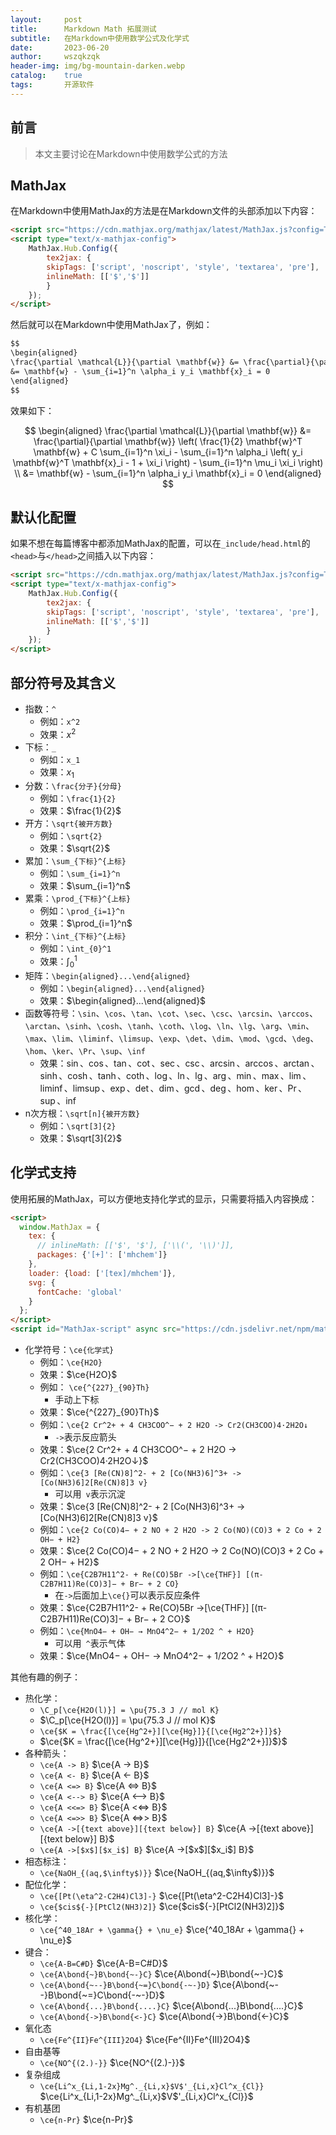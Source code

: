 ```yaml
---
layout:     post
title:      Markdown Math 拓展测试
subtitle:   在Markdown中使用数学公式及化学式
date:       2023-06-20
author:     wszqkzqk
header-img: img/bg-mountain-darken.webp
catalog:    true
tags:       开源软件
---
```


## 前言

> 本文主要讨论在Markdown中使用数学公式的方法

## MathJax

在Markdown中使用MathJax的方法是在Markdown文件的头部添加以下内容：

```markdown
<script src="https://cdn.mathjax.org/mathjax/latest/MathJax.js?config=TeX-AMS-MML_HTMLorMML" type="text/javascript"></script>
<script type="text/x-mathjax-config">
    MathJax.Hub.Config({
        tex2jax: {
        skipTags: ['script', 'noscript', 'style', 'textarea', 'pre'],
        inlineMath: [['$','$']]
        }
    });
</script>
```

然后就可以在Markdown中使用MathJax了，例如：

```markdown
$$
\begin{aligned}
\frac{\partial \mathcal{L}}{\partial \mathbf{w}} &= \frac{\partial}{\partial \mathbf{w}} \left( \frac{1}{2} \mathbf{w}^T \mathbf{w} + C \sum_{i=1}^n \xi_i - \sum_{i=1}^n \alpha_i \left( y_i \mathbf{w}^T \mathbf{x}_i - 1 + \xi_i \right) - \sum_{i=1}^n \mu_i \xi_i \right) \\
&= \mathbf{w} - \sum_{i=1}^n \alpha_i y_i \mathbf{x}_i = 0
\end{aligned}
$$
```

效果如下：

$$
\begin{aligned}
\frac{\partial \mathcal{L}}{\partial \mathbf{w}} &= \frac{\partial}{\partial \mathbf{w}} \left( \frac{1}{2} \mathbf{w}^T \mathbf{w} + C \sum_{i=1}^n \xi_i - \sum_{i=1}^n \alpha_i \left( y_i \mathbf{w}^T \mathbf{x}_i - 1 + \xi_i \right) - \sum_{i=1}^n \mu_i \xi_i \right) \\
&= \mathbf{w} - \sum_{i=1}^n \alpha_i y_i \mathbf{x}_i = 0
\end{aligned}
$$

## 默认化配置

如果不想在每篇博客中都添加MathJax的配置，可以在`_include/head.html`的`<head>`与`</head>`之间插入以下内容：

```html
<script src="https://cdn.mathjax.org/mathjax/latest/MathJax.js?config=TeX-AMS-MML_HTMLorMML" type="text/javascript"></script>
<script type="text/x-mathjax-config">
    MathJax.Hub.Config({
        tex2jax: {
        skipTags: ['script', 'noscript', 'style', 'textarea', 'pre'],
        inlineMath: [['$','$']]
        }
    });
</script>
```

## 部分符号及其含义

* 指数：`^`
  * 例如：`x^2`
  * 效果：$x^2$
* 下标：`_`
  * 例如：`x_1`
  * 效果：$x_1$
* 分数：`\frac{分子}{分母}`
  * 例如：`\frac{1}{2}`
  * 效果：$\frac{1}{2}$
* 开方：`\sqrt{被开方数}`
  * 例如：`\sqrt{2}`
  * 效果：$\sqrt{2}$
* 累加：`\sum_{下标}^{上标}`
  * 例如：`\sum_{i=1}^n`
  * 效果：$\sum_{i=1}^n$
* 累乘：`\prod_{下标}^{上标}`
  * 例如：`\prod_{i=1}^n`
  * 效果：$\prod_{i=1}^n$
* 积分：`\int_{下标}^{上标}`
  * 例如：`\int_{0}^1`
  * 效果：$\int_{0}^1$
* 矩阵：`\begin{aligned}...\end{aligned}`
  * 例如：`\begin{aligned}...\end{aligned}`
  * 效果：$\begin{aligned}...\end{aligned}$
* 函数等符号：`\sin`、`\cos`、`\tan`、`\cot`、`\sec`、`\csc`、`\arcsin`、`\arccos`、`\arctan`、`\sinh`、`\cosh`、`\tanh`、`\coth`、`\log`、`\ln`、`\lg`、`\arg`、`\min`、`\max`、`\lim`、`\liminf`、`\limsup`、`\exp`、`\det`、`\dim`、`\mod`、`\gcd`、`\deg`、`\hom`、`\ker`、`\Pr`、`\sup`、`\inf`
  * 效果：$\sin$、$\cos$、$\tan$、$\cot$、$\sec$、$\csc$、$\arcsin$、$\arccos$、$\arctan$、$\sinh$、$\cosh$、$\tanh$、$\coth$、$\log$、$\ln$、$\lg$、$\arg$、$\min$、$\max$、$\lim$、$\liminf$、$\limsup$、$\exp$、$\det$、$\dim$、$\gcd$、$\deg$、$\hom$、$\ker$、$\Pr$、$\sup$、$\inf$
* n次方根：`\sqrt[n]{被开方数}`
  * 例如：`\sqrt[3]{2}`
  * 效果：$\sqrt[3]{2}$

## 化学式支持

使用拓展的MathJax，可以方便地支持化学式的显示，只需要将插入内容换成：

```html
<script>
  window.MathJax = {
    tex: {
      // inlineMath: [['$', '$'], ['\\(', '\\)']],
      packages: {'[+]': ['mhchem']}
    },
    loader: {load: ['[tex]/mhchem']},
    svg: {
      fontCache: 'global'
    }
  };
</script>
<script id="MathJax-script" async src="https://cdn.jsdelivr.net/npm/mathjax@3/es5/tex-mml-chtml.js"></script>
```

* 化学符号：`\ce{化学式}`
  * 例如：`\ce{H2O}`
  * 效果：$\ce{H2O}$
  * 例如： `\ce{^{227}_{90}Th}`
    * 手动上下标
  * 效果：$\ce{^{227}_{90}Th}$
  * 例如：`\ce{2 Cr^2+ + 4 CH3COO^− + 2 H2O -> Cr2(CH3COO)4·2H2O↓`
    * `->`表示反应箭头
  * 效果：$\ce{2 Cr^2+ + 4 CH3COO^− + 2 H2O -> Cr2(CH3COO)4·2H2O↓}$
  * 例如：`\ce{3 [Re(CN)8]^2- + 2 [Co(NH3)6]^3+ -> [Co(NH3)6]2[Re(CN)8]3 v}`
    * 可以用` v`表示沉淀
  * 效果：$\ce{3 [Re(CN)8]^2- + 2 [Co(NH3)6]^3+ -> [Co(NH3)6]2[Re(CN)8]3 v}$
  * 例如：`\ce{2 Co(CO)4− + 2 NO + 2 H2O -> 2 Co(NO)(CO)3 + 2 Co + 2 OH− + H2}`
  * 效果：$\ce{2 Co(CO)4− + 2 NO + 2 H2O -> 2 Co(NO)(CO)3 + 2 Co + 2 OH− + H2}$
  * 例如：`\ce{C2B7H11^2- + Re(CO)5Br ->[\ce{THF}] [(π-C2B7H11)Re(CO)3]− + Br− + 2 CO}`
    * 在`->`后面加上`\ce{}`可以表示反应条件
  * 效果：$\ce{C2B7H11^2- + Re(CO)5Br ->[\ce{THF}] [(π-C2B7H11)Re(CO)3]− + Br− + 2 CO}$
  * 例如：`\ce{MnO4− + OH− → MnO4^2− + 1/2O2 ^ + H2O}`
    * 可以用` ^`表示气体
  * 效果：$\ce{MnO4− + OH− → MnO4^2− + 1/2O2 ^ + H2O}$

其他有趣的例子：
* 热化学：
  * `\C_p[\ce{H2O(l)}] = \pu{75.3 J // mol K}`
  * $\C_p[\ce{H2O(l)}] = \pu{75.3 J // mol K}$
  * `\ce{$K = \frac{[\ce{Hg^2+}][\ce{Hg}]}{[\ce{Hg2^2+}]}$}`
  * $\ce{$K = \frac{[\ce{Hg^2+}][\ce{Hg}]}{[\ce{Hg2^2+}]}$}$
* 各种箭头：
  * `\ce{A -> B}` $\ce{A -> B}$
  * `\ce{A <- B}` $\ce{A <- B}$
  * `\ce{A <=> B}` $\ce{A <=> B}$
  * `\ce{A <--> B}` $\ce{A <--> B}$
  * `\ce{A <<=> B}` $\ce{A <<=> B}$
  * `\ce{A <=>> B}` $\ce{A <=>> B}$
  * `\ce{A ->[{text above}][{text below}] B}` $\ce{A ->[{text above}][{text below}] B}$
  * `\ce{A ->[$x$][$x_i$] B}` $\ce{A ->[$x$][$x_i$] B}$
* 相态标注：
  * `\ce{NaOH_{(aq,$\infty$)}}` $\ce{NaOH_{(aq,$\infty$)}}$
* 配位化学：
  * `\ce{[Pt(\eta^2-C2H4)Cl3]-}` $\ce{[Pt(\eta^2-C2H4)Cl3]-}$
  * `\ce{$cis${-}[PtCl2(NH3)2]}` $\ce{$cis${-}[PtCl2(NH3)2]}$
* 核化学：
  * `\ce{^40_18Ar + \gamma{} + \nu_e}` $\ce{^40_18Ar + \gamma{} + \nu_e}$
* 键合：
  * `\ce{A-B=C#D}` $\ce{A-B=C#D}$
  * `\ce{A\bond{~}B\bond{~-}C}` $\ce{A\bond{~}B\bond{~-}C}$
  * `\ce{A\bond{~--}B\bond{~=}C\bond{-~-}D}` $\ce{A\bond{~--}B\bond{~=}C\bond{-~-}D}$
  * `\ce{A\bond{...}B\bond{....}C}` $\ce{A\bond{...}B\bond{....}C}$
  * `\ce{A\bond{->}B\bond{<-}C}` $\ce{A\bond{->}B\bond{<-}C}$
* 氧化态
  * `\ce{Fe^{II}Fe^{III}2O4}` $\ce{Fe^{II}Fe^{III}2O4}$
* 自由基等
  * `\ce{NO^{(2.)-}}` $\ce{NO^{(2.)-}}$
* 复杂组成
  * `\ce{Li^x_{Li,1-2x}Mg^._{Li,x}$V$'_{Li,x}Cl^x_{Cl}}` $\ce{Li^x_{Li,1-2x}Mg^._{Li,x}$V$'_{Li,x}Cl^x_{Cl}}$
* 有机基团
  * `\ce{n-Pr}` $\ce{n-Pr}$
